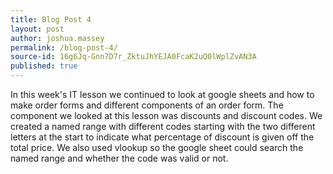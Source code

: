 ```yaml
---
title: Blog Post 4
layout: post
author: joshua.massey
permalink: /blog-post-4/
source-id: 16g6Jq-Gnn7D7r_ZktuJhYEJA0FcaK2uQ0lWplZvAN3A
published: true
---
```

In this week's IT lesson we continued to look at google sheets and how to make order forms and different components of an order form. The component we looked at this lesson was discounts and discount codes. We created a named range with different codes starting with the two different letters at the start to indicate what percentage of discount is given off the total price. We also used vlookup so the google sheet could search the named range and whether the code was valid or not.

